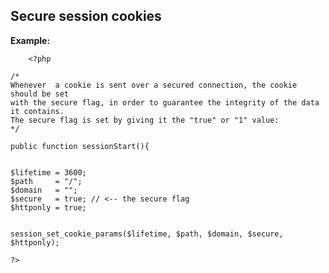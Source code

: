 
Secure session cookies
-------

**Example:**



    	<?php

	/*
	Whenever  a cookie is sent over a secured connection, the cookie should be set
	with the secure flag, in order to guarantee the integrity of the data it contains.
	The secure flag is set by giving it the "true" or "1" value:
	*/

	public function sessionStart(){


	$lifetime = 3600;
	$path     = "/";
	$domain   = "";
	$secure   = true; // <-- the secure flag
	$httponly = true; 


	session_set_cookie_params($lifetime, $path, $domain, $secure, $httponly);

	?>


	
